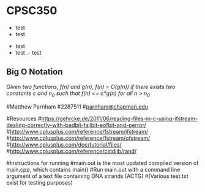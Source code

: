 # CPSC350

* test
* test
- test
- test
.- test

## Big O Notation
_Given two functions, f(n) and g(n), f(n) = O(g(n)) if there exists two constants c and n<sub>0</sub> such that f(n) <= c*g(n) for all n > n<sub>0</sub>_


#Matthew Parnham
#2287511
#parnham@chapman.edu



#Resources
#https://gehrcke.de/2011/06/reading-files-in-c-using-ifstream-dealing-correctly-with-badbit-failbit-eofbit-and-perror/
#http://www.cplusplus.com/reference/fstream/ifstream/
#http://www.cplusplus.com/reference/fstream/ofstream/
#http://www.cplusplus.com/doc/tutorial/files/
#http://www.cplusplus.com/reference/cstdlib/rand/


#Instructions for running
#main.out is the most updated compiled version of main.cpp, which contains main()
#Run main.out with a command line argument of a text file containing DNA strands (ACTG)
#(Various test.txt exist for testing purposes)
